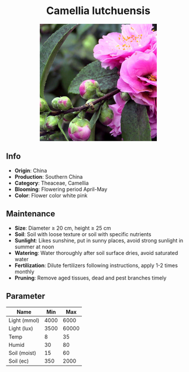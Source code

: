 <h1 align='center'>Camellia lutchuensis</h1>
<p align="center">
    <img 
        align='center'
        width='320'
        src="../images/camellia lutchuensis.png" 
        alt='Camellia lutchuensis' />
</p>

## Info

 - **Origin**: China
 - **Production**: Southern China
 - **Category**: Theaceae, Camellia
 - **Blooming**: Flowering period April-May
 - **Color**: Flower color white pink

## Maintenance

 - **Size**: Diameter ≥ 20 cm, height ≥ 25 cm
 - **Soil**: Soil with loose texture or soil with specific nutrients
 - **Sunlight**: Likes sunshine, put in sunny places, avoid strong sunlight in summer at noon
 - **Watering**: Water thoroughly after soil surface dries, avoid saturated water
 - **Fertilization**: Dilute fertilizers following instructions, apply 1-2 times monthly
 - **Pruning**: Remove aged tissues, dead and pest branches timely

## Parameter

| Name         | Min  | Max   |
|--------------|------|-------|
| Light (mmol) | 4000 | 6000  |
| Light (lux)  | 3500 | 60000 |
| Temp         | 8    | 35    |
| Humid        | 30   | 80    |
| Soil (moist) | 15   | 60    |
| Soil (ec)    | 350  | 2000  |